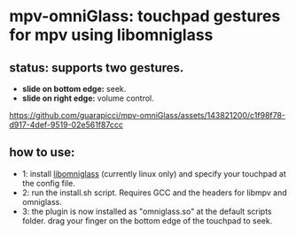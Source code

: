# mpv-omniGlass: touchpad gestures for mpv using libomniglass

## status: supports two gestures.
- **slide on bottom edge:** seek.
- **slide on right edge:** volume control.


https://github.com/guarapicci/mpv-omniGlass/assets/143821200/c1f98f78-d917-4def-9519-02e561f87ccc


## how to use:
- 1: install [libomniglass](https://github.com/guarapicci/omniGlass) (currently linux only) and specify your touchpad at the config file.
- 2: run the install.sh script. Requires GCC and the headers for libmpv and omniglass.
- 3: the plugin is now installed as "omniglass.so" at the default scripts folder. drag your finger on the bottom edge of the touchpad to seek.
